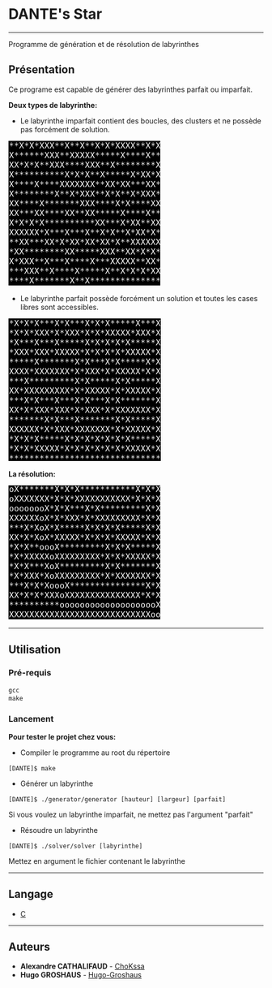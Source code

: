 # DANTE's Star
-----------------------------------
Programme de génération et de résolution de labyrinthes

## Présentation

Ce programe est capable de générer des labyrinthes parfait ou imparfait.  
  
__Deux types de labyrinthe:__  
* Le labyrinthe imparfait contient des boucles, des clusters et ne possède pas forcément de solution.  
  

![alt text](imperfect_maze.png)
  

* Le labyrinthe parfait possède forcément un solution et toutes les cases libres sont accessibles.  



![alt text](perfect_maze.png)  
  

__La résolution:__  

![alt text](solved_maze.png)  

-------------
## Utilisation

### Pré-requis  

```
gcc
make
```  


### Lancement  
  
__Pour tester le projet chez vous:__  
  
* Compiler le programme au root du répertoire  
```
[DANTE]$ make
```
  
* Générer un labyrinthe
```
[DANTE]$ ./generator/generator [hauteur] [largeur] [parfait]
```  
Si vous voulez un labyrinthe imparfait, ne mettez pas l'argument "parfait"  

* Résoudre un labyrinthe  
```
[DANTE]$ ./solver/solver [labyrinthe]
```  
Mettez en argument le fichier contenant le labyrinthe  

-------------
## Langage  
  
* [C](https://fr.wikipedia.org/wiki/C_(langage))  
  
-------------
## Auteurs

* __Alexandre CATHALIFAUD__ - [ChoKssa](https://github.com/ChoKssa)  
* __Hugo GROSHAUS__ - [Hugo-Groshaus](https://github.com/Hugo-Groschaus/)  